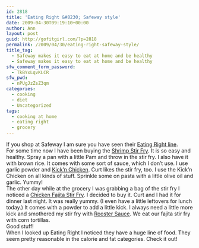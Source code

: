 ```yaml
---
id: 2818
title: 'Eating Right &#8230; Safeway style'
date: 2009-04-30T09:19:10+00:00
author: Ann
layout: post
guid: http://gofitgirl.com/?p=2818
permalink: /2009/04/30/eating-right-safeway-style/
title_tag:
  - Safeway makes it easy to eat at home and be healthy
  - Safeway makes it easy to eat at home and be healthy
sfw_comment_form_password:
  - TkBYxLqvKLCR
sfw_pwd:
  - nPUgJzZsZ3qm
categories:
  - cooking
  - diet
  - Uncategorized
tags:
  - cooking at home
  - eating right
  - grocery
---
```

If you shop at Safeway I am sure you have seen their [Eating Right line](http://www.safeway.com/IFL/Grocery/EREatingRight-About).  
For some time now I have been buying the [Shrimp Stir Fry](http://www.safeway.com/IFL/Grocery/CategoryDisplay?catalogIdentifier=EREatingRight&identifier=ERMultiServeEntrees&startIndex=10&currentPage=1). It is so easy and healthy. Spray a pan with a little Pam and throw in the stir fry. I also have it with brown rice. It comes with some sort of sauce, which I don&#8217;t use. I use garlic powder and [Kick&#8217;n Chicken](http://store.weber.com/items/GrillCreations/Detail.aspx?pid=1208&cid=225229&subCat=1). Curt likes the stir fry, too. I use the Kick&#8217;n Chicken on all kinds of stuff. Sprinkle some on pasta with a little olive oil and garlic. Yummy!  
The other day while at the grocery I was grabbing a bag of the stir fry I noticed a [Chicken Fajita Stir Fry](http://www.safeway.com/IFL/Grocery/CategoryDisplay?catalogIdentifier=EREatingRight&identifier=ERMultiServeEntrees&startIndex=0&currentPage=0). I decided to buy it. Curt and I had it for dinner last night. It was really yummy. (I even have a little leftovers for lunch today.) It comes with a powder to add a little kick. I always need a little more kick and smothered my stir fry with [Rooster Sauce](http://www.huyfong.com/no_frames/sriracha.htm). We eat our fajita stir fry with corn tortillas.  
Good stuff!  
When I looked up Eating Right I noticed they have a huge line of food. They seem pretty reasonable in the calorie and fat categories. Check it out!